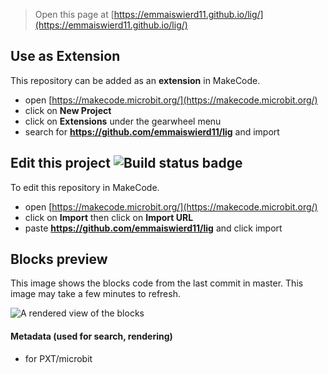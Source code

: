 
> Open this page at [https://emmaiswierd11.github.io/lig/](https://emmaiswierd11.github.io/lig/)

## Use as Extension

This repository can be added as an **extension** in MakeCode.

* open [https://makecode.microbit.org/](https://makecode.microbit.org/)
* click on **New Project**
* click on **Extensions** under the gearwheel menu
* search for **https://github.com/emmaiswierd11/lig** and import

## Edit this project ![Build status badge](https://github.com/emmaiswierd11/lig/workflows/MakeCode/badge.svg)

To edit this repository in MakeCode.

* open [https://makecode.microbit.org/](https://makecode.microbit.org/)
* click on **Import** then click on **Import URL**
* paste **https://github.com/emmaiswierd11/lig** and click import

## Blocks preview

This image shows the blocks code from the last commit in master.
This image may take a few minutes to refresh.

![A rendered view of the blocks](https://github.com/emmaiswierd11/lig/raw/master/.github/makecode/blocks.png)

#### Metadata (used for search, rendering)

* for PXT/microbit
<script src="https://makecode.com/gh-pages-embed.js"></script><script>makeCodeRender("{{ site.makecode.home_url }}", "{{ site.github.owner_name }}/{{ site.github.repository_name }}");</script>
